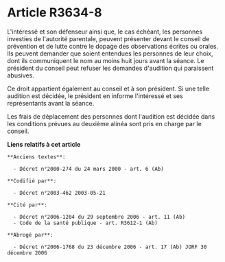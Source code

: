 # Article R3634-8

L'intéressé et son défenseur ainsi que, le cas échéant, les personnes investies de l'autorité parentale, peuvent présenter
devant le conseil de prévention et de lutte contre le dopage des observations écrites ou orales. Ils peuvent demander que
soient entendues les personnes de leur choix, dont ils communiquent le nom au moins huit jours avant la séance. Le président
du conseil peut refuser les demandes d'audition qui paraissent abusives.

Ce droit appartient également au conseil et à son président. Si une telle audition est décidée, le président en informe
l'intéressé et ses représentants avant la séance.

Les frais de déplacement des personnes dont l'audition est décidée dans les conditions prévues au deuxième alinéa sont pris
en charge par le conseil.

**Liens relatifs à cet article**

	**Anciens textes**:

	  - Décret n°2000-274 du 24 mars 2000 - art. 6 (Ab)

	**Codifié par**:

	  - Décret n°2003-462 2003-05-21

	**Cité par**:

	  - Décret n°2006-1204 du 29 septembre 2006 - art. 11 (Ab)
	  - Code de la santé publique - art. R3612-1 (Ab)

	**Abrogé par**:

	  - Décret n°2006-1768 du 23 décembre 2006 - art. 17 (Ab) JORF 30 décembre 2006
